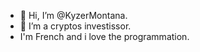 - 👋 Hi, I’m @KyzerMontana.
- 🌱 I’m a cryptos investissor.
- I'm French and i love the programmation.
